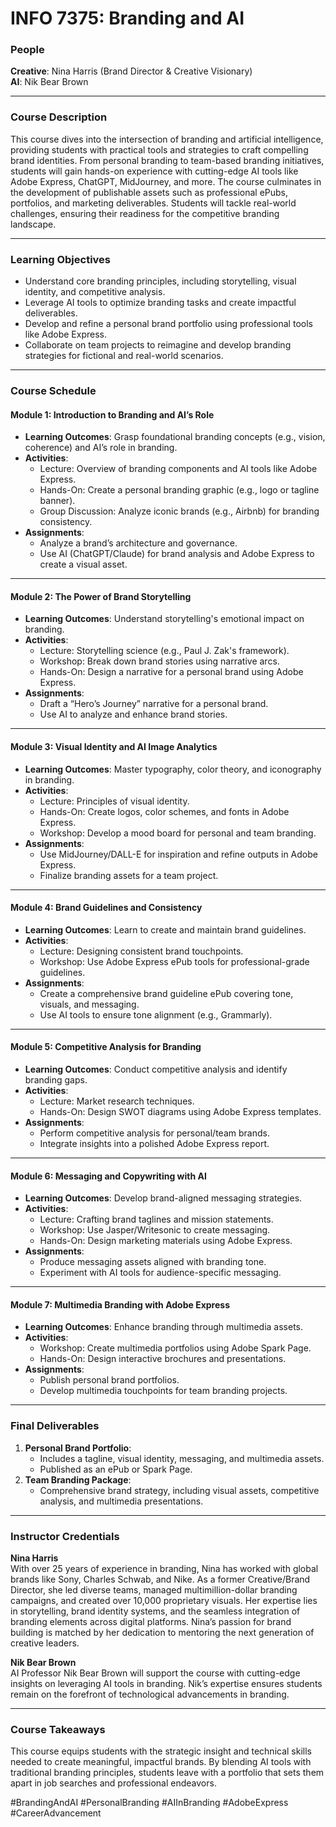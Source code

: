 # INFO 7375: Branding and AI

### **People**
**Creative**: Nina Harris (Brand Director & Creative Visionary)  
**AI**: Nik Bear Brown  

---

### **Course Description**

This course dives into the intersection of branding and artificial intelligence, providing students with practical tools and strategies to craft compelling brand identities. From personal branding to team-based branding initiatives, students will gain hands-on experience with cutting-edge AI tools like Adobe Express, ChatGPT, MidJourney, and more. The course culminates in the development of publishable assets such as professional ePubs, portfolios, and marketing deliverables. Students will tackle real-world challenges, ensuring their readiness for the competitive branding landscape.

---

### **Learning Objectives**
- Understand core branding principles, including storytelling, visual identity, and competitive analysis.
- Leverage AI tools to optimize branding tasks and create impactful deliverables.
- Develop and refine a personal brand portfolio using professional tools like Adobe Express.
- Collaborate on team projects to reimagine and develop branding strategies for fictional and real-world scenarios.

---

### **Course Schedule**

#### **Module 1: Introduction to Branding and AI’s Role**
- **Learning Outcomes**: Grasp foundational branding concepts (e.g., vision, coherence) and AI’s role in branding.
- **Activities**:
  - Lecture: Overview of branding components and AI tools like Adobe Express.
  - Hands-On: Create a personal branding graphic (e.g., logo or tagline banner).
  - Group Discussion: Analyze iconic brands (e.g., Airbnb) for branding consistency.
- **Assignments**:
  - Analyze a brand’s architecture and governance.
  - Use AI (ChatGPT/Claude) for brand analysis and Adobe Express to create a visual asset.

---

#### **Module 2: The Power of Brand Storytelling**
- **Learning Outcomes**: Understand storytelling's emotional impact on branding.
- **Activities**:
  - Lecture: Storytelling science (e.g., Paul J. Zak's framework).
  - Workshop: Break down brand stories using narrative arcs.
  - Hands-On: Design a narrative for a personal brand using Adobe Express.
- **Assignments**:
  - Draft a “Hero’s Journey” narrative for a personal brand.
  - Use AI to analyze and enhance brand stories.

---

#### **Module 3: Visual Identity and AI Image Analytics**
- **Learning Outcomes**: Master typography, color theory, and iconography in branding.
- **Activities**:
  - Lecture: Principles of visual identity.
  - Hands-On: Create logos, color schemes, and fonts in Adobe Express.
  - Workshop: Develop a mood board for personal and team branding.
- **Assignments**:
  - Use MidJourney/DALL-E for inspiration and refine outputs in Adobe Express.
  - Finalize branding assets for a team project.

---

#### **Module 4: Brand Guidelines and Consistency**
- **Learning Outcomes**: Learn to create and maintain brand guidelines.
- **Activities**:
  - Lecture: Designing consistent brand touchpoints.
  - Workshop: Use Adobe Express ePub tools for professional-grade guidelines.
- **Assignments**:
  - Create a comprehensive brand guideline ePub covering tone, visuals, and messaging.
  - Use AI tools to ensure tone alignment (e.g., Grammarly).

---

#### **Module 5: Competitive Analysis for Branding**
- **Learning Outcomes**: Conduct competitive analysis and identify branding gaps.
- **Activities**:
  - Lecture: Market research techniques.
  - Hands-On: Design SWOT diagrams using Adobe Express templates.
- **Assignments**:
  - Perform competitive analysis for personal/team brands.
  - Integrate insights into a polished Adobe Express report.

---

#### **Module 6: Messaging and Copywriting with AI**
- **Learning Outcomes**: Develop brand-aligned messaging strategies.
- **Activities**:
  - Lecture: Crafting brand taglines and mission statements.
  - Workshop: Use Jasper/Writesonic to create messaging.
  - Hands-On: Design marketing materials using Adobe Express.
- **Assignments**:
  - Produce messaging assets aligned with branding tone.
  - Experiment with AI tools for audience-specific messaging.

---

#### **Module 7: Multimedia Branding with Adobe Express**
- **Learning Outcomes**: Enhance branding through multimedia assets.
- **Activities**:
  - Workshop: Create multimedia portfolios using Adobe Spark Page.
  - Hands-On: Design interactive brochures and presentations.
- **Assignments**:
  - Publish personal brand portfolios.
  - Develop multimedia touchpoints for team branding projects.

---

### **Final Deliverables**
1. **Personal Brand Portfolio**:
   - Includes a tagline, visual identity, messaging, and multimedia assets.
   - Published as an ePub or Spark Page.
2. **Team Branding Package**:
   - Comprehensive brand strategy, including visual assets, competitive analysis, and multimedia presentations.

---

### **Instructor Credentials**
**Nina Harris**  
With over 25 years of experience in branding, Nina has worked with global brands like Sony, Charles Schwab, and Nike. As a former Creative/Brand Director, she led diverse teams, managed multimillion-dollar branding campaigns, and created over 10,000 proprietary visuals. Her expertise lies in storytelling, brand identity systems, and the seamless integration of branding elements across digital platforms. Nina’s passion for brand building is matched by her dedication to mentoring the next generation of creative leaders.  

**Nik Bear Brown**  
AI Professor Nik Bear Brown will support the course with cutting-edge insights on leveraging AI tools in branding. Nik’s expertise ensures students remain on the forefront of technological advancements in branding.

---

### **Course Takeaways**
This course equips students with the strategic insight and technical skills needed to create meaningful, impactful brands. By blending AI tools with traditional branding principles, students leave with a portfolio that sets them apart in job searches and professional endeavors.

#BrandingAndAI #PersonalBranding #AIInBranding #AdobeExpress #CareerAdvancement
